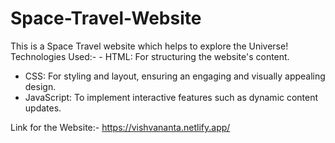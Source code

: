 # Space-Travel-Website

This is a Space Travel website which helps to explore the Universe!
Technologies Used:- - HTML: For structuring the website's content.
- CSS: For styling and layout, ensuring an engaging and visually appealing design.
- JavaScript: To implement interactive features such as dynamic content updates.
  
Link for the Website:- https://vishvananta.netlify.app/
